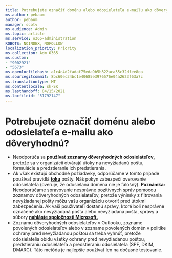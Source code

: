 ```yaml
---
title: Potrebujete označiť doménu alebo odosielateľa e-mailu ako dôveryhodnú?
ms.author: pebaum
author: pebaum
manager: scotv
ms.audience: Admin
ms.topic: article
ms.service: o365-administration
ROBOTS: NOINDEX, NOFOLLOW
localization_priority: Priority
ms.collection: Adm_O365
ms.custom:
- "9002921"
- "5673"
ms.openlocfilehash: a1c4c4d2fadaf75eda9b5b322aca35c32dfee8ea
ms.sourcegitcommit: 8bc60ec34bc1e40685e3976576e04a2623f63a7c
ms.translationtype: MT
ms.contentlocale: sk-SK
ms.lasthandoff: 04/15/2021
ms.locfileid: "51792147"
---
```

# <a name="need-to-mark-a-domain-or-email-sender-safe"></a>Potrebujete označiť doménu alebo odosielateľa e-mailu ako dôveryhodnú?

- Neodporúča sa **používať zoznamy dôveryhodných odosielateľov,** pretože sa v organizácii otvárajú útoky na nevyžiadanú poštu, formulácie a predstieranie ich predstierania.
- Ak však existujú obchodné požiadavky, odporúčame **v** tomto prípade používať pravidlá **[toku](https://docs.microsoft.com/microsoft-365/security/office-365-security/create-safe-sender-lists-in-office-365?view=o365-worldwide#recommended-use-mail-flow-rules)** pošty. Náš pokyn zabezpečí overovanie odosielateľa (overuje, že odosielaná doména nie je falošný). **Poznámka:** Neodporúčame spravovanie nesprávne pozitívnych správ pomocou zoznamov dôveryhodných odosielateľov, pretože výnimky z filtrovania nevyžiadanej pošty môžu vašu organizáciu otvoriť pred útokmi zabezpečenia. Ak vaši používateľi dostanú správy, ktoré boli nesprávne označené ako nevyžiadaná pošta alebo nevyžiadaná pošta, správy a súbory **[nahláste spoločnosti Microsoft.](https://protection.office.com/reportsubmission)**
- Zoznamu dôveryhodných odosielateľov v Outlooku, zozname povolených  odosielateľov alebo v zozname povolených domén v politike ochrany pred nevyžiadanou poštou sa treba vyhnúť, pretože odosielatelia obídu všetky ochrany pred nevyžiadanou poštou, predstieraniu odosielateľa a predstieraniu odosielateľa (SPF, DKIM, DMARC). Táto metóda je najlepšie používať len na dočasné testovanie.

